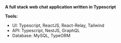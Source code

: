 **A full stack web chat application written in Typescript**

**Tools:**
- UI: Typescript, ReactJS, React-Relay, Tailwind
- API: Typescript, NestJS, GraphQL
- Database: MySQL, TypeORM

